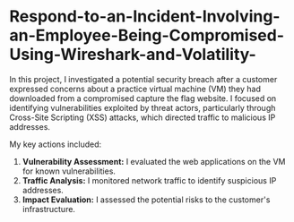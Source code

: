 # Respond-to-an-Incident-Involving-an-Employee-Being-Compromised-Using-Wireshark-and-Volatility-

In this project, I investigated a potential security breach after a customer expressed concerns about a practice virtual machine (VM) they had downloaded from a compromised capture the flag website. I focused on identifying vulnerabilities exploited by threat actors, particularly through Cross-Site Scripting (XSS) attacks, which directed traffic to malicious IP addresses.

My key actions included:

1. **Vulnerability Assessment:** I evaluated the web applications on the VM for known vulnerabilities.
2. **Traffic Analysis:** I monitored network traffic to identify suspicious IP addresses.
3. **Impact Evaluation:** I assessed the potential risks to the customer's infrastructure.
